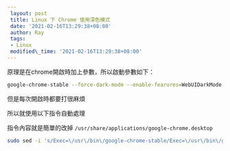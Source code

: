 ```yaml
---
 layout: post
 title: Linux 下 Chrome 使用深色模式
 date: '2021-02-16T13:29:38+08:00'
 author: Ray
 tags:
 - Linux
 modified\_time: '2021-02-16T13:29:38+08:00'
---
```


原理是在chrome開啟時加上參數，所以啟動參數如下：
```bash
google-chrome-stable --force-dark-mode --enable-fearures=WebUIDarkMode
```
但是每次開啟時都要打很麻煩

所以就使用以下指令自動處理

指令內容就是簡單的改掉 `/usr/share/applications/google-chrome.desktop`

```bash
sudo sed -i 's/Exec=\/usr\/bin\/google-chrome-stable/Exec=\/usr\/bin\/google-chrome-stable\ --force-dark-mode\ --enable-features=WebUIDarkMode/' /usr/share/applications/google-chrome.desktop
```

